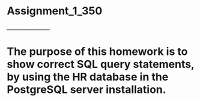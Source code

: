 # Assignment_1_350
*__________________*

# The purpose of this homework is to show correct SQL query statements, by using the HR database in the PostgreSQL server installation.
